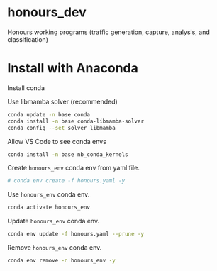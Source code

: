 # honours_dev
Honours working programs (traffic generation, capture, analysis, and classification)

# Install with Anaconda

Install conda

Use libmamba solver (recommended)
```bash
conda update -n base conda
conda install -n base conda-libmamba-solver
conda config --set solver libmamba
```

Allow VS Code to see conda envs
```bash
conda install -n base nb_conda_kernels
```

Create `honours_env` conda env from yaml file.
```bash
# conda env create -f honours.yaml -y
```

Use `honours_env` conda env.
```bash
conda activate honours_env
```

Update `honours_env` conda env.
```bash
conda env update -f honours.yaml --prune -y
```

Remove `honours_env` conda env.
```bash
conda env remove -n honours_env -y
```
